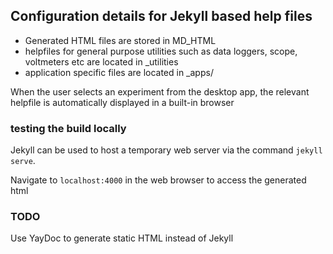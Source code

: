 ## Configuration details for Jekyll based help files

+ Generated HTML files are stored in MD_HTML
+ helpfiles for general purpose utilities such as data loggers, scope, voltmeters etc are located in _utilities
+ application specific files are located in _apps/

When the user selects an experiment from the desktop app, the relevant helpfile is automatically displayed in a built-in browser

### testing the build locally

Jekyll can be used to host a temporary web server via the command `jekyll serve`.

Navigate to `localhost:4000` in the web browser to access the generated html 


### TODO

Use YayDoc to generate static HTML instead of Jekyll

